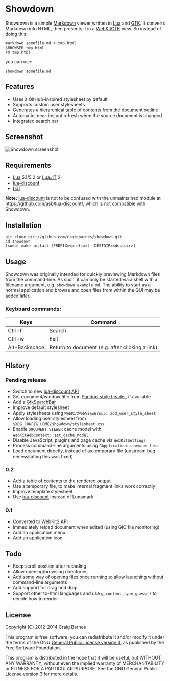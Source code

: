 Showdown
========

Showdown is a simple [Markdown] viewer written in [Lua] and [GTK]. It
converts Markdown into HTML, then presents it in a [WebKitGTK] view. So
instead of doing this:

    markdown somefile.md > tmp.html
    $BROWSER tmp.html
    rm tmp.html

you can use:

    showdown somefile.md

Features
--------

* Uses a GitHub-inspired stylesheet by default
* Supports custom user stylesheets
* Generates a hierarchical table of contents from the document outline
* Automatic, near-instant refresh when the source document is changed
* Integrated search bar

Screenshot
----------

![Showdown screenshot](http://cra.igbarn.es/img/showdown.png)

Requirements
------------

* [Lua] 5.1/5.2 or [LuaJIT] 2
* [lua-discount]
* [LGI]

**Note:** [lua-discount] is not to be confused with the unmaintained
module at <https://github.com/asb/lua-discount/>, which is not
compatible with Showdown.

Installation
------------

    git clone git://github.com/craigbarnes/showdown.git
    cd showdown
    [sudo] make install [PREFIX=<prefix>] [DESTDIR=<destdir>]

Usage
-----

Showdown was originally intended for quickly previewing Markdown files
from the command-line. As such, it can only be started via a shell with
a filename argument, e.g. `showdown example.md`. The ability to start as
a normal application and browse and open files from within the GUI may
be added later.

### Keyboard commands:

Keys          | Command
--------------|------------------------------------------------
Ctrl+f        | Search
Ctrl+w        | Exit
Alt+Backspace | Return to document (e.g. after clicking a link)

History
-------

### Pending release

* Switch to new [lua-discount API]
* Set document/window title from [Pandoc-style header], if available
* Add a [GtkSearchBar]
* Improve default stylesheet
* Apply stylesheets using `WebKitWebViewGroup::add_user_style_sheet`
* Allow loading user stylesheet from `$XDG_CONFIG_HOME/showdown/stylesheet.css`
* Enable `DOCUMENT_VIEWER` cache model with `WebKitWebContext::set_cache_model`
* Disable JavaScript, plugins and page cache via `WebKitSettings`
* Process command-line arguments using `GApplication::command-line`
* Load document directly, instead of as temporary file (upstream bug
  necessitating this was fixed)

### 0.2

* Add a table of contents to the rendered output
* Use a temporary file, to make internal fragment links work correctly
* Improve template stylesheet
* Use [lua-discount] instead of Lunamark

### 0.1

* Converted to WebKit2 API
* Immediately reload document when edited (using GIO file monitoring)
* Add an application menu
* Add an application icon

Todo
----

* Keep scroll position after reloading
* Allow opening/browsing directories
* Add some way of opening files once running to allow launching without
  command-line arguments
* Add support for drag and drop
* Support other to-html languages and use `g_content_type_guess()` to
  decide how to render

License
-------

Copyright (C) 2012-2014 Craig Barnes

This program is free software; you can redistribute it and/or modify it
under the terms of the GNU [General Public License version 3], as published
by the Free Software Foundation.

This program is distributed in the hope that it will be useful, but
WITHOUT ANY WARRANTY; without even the implied warranty of
MERCHANTABILITY or FITNESS FOR A PARTICULAR PURPOSE. See the GNU General
Public License version 3 for more details.


[General Public License version 3]: http://www.gnu.org/licenses/gpl-3.0.html
[Markdown]: http://daringfireball.net/projects/markdown/
[Lua]: http://lua.org/
[LuaJIT]: http://luajit.org/
[LGI]: https://github.com/pavouk/lgi
[GTK]: http://www.gtk.org/
[GtkSearchBar]: https://developer.gnome.org/gtk3/stable/GtkSearchBar.html
[WebKitGTK]: http://webkitgtk.org/
[lua-discount]: https://github.com/craigbarnes/lua-discount
[lua-discount API]: https://github.com/craigbarnes/lua-discount#usage
[Pandoc-style header]: http://www.pell.portland.or.us/~orc/Code/discount/#headers
